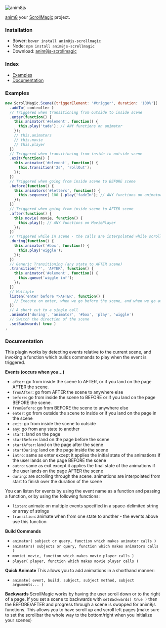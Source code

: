 ![anim8js](https://github.com/anim8js/anim8js/blob/master/images/anim8js-logo.png)

[anim8](https://github.com/anim8js/anim8js) your [ScrollMagic](http://scrollmagic.io/) project.

### Installation

- Bower: `bower install anim8js-scrollmagic`
- Node: `npm install anim8js-scrollmagic`
- Download: [anim8js-scrollmagic](https://raw.githubusercontent.com/anim8js/anim8js-scrollmagic/master/build/anim8js-scrollmagic.js)

### Index
- [Examples](#examples)
- [Documentation](#documentation)

### Examples
```javascript
new ScrollMagic.Scene({triggerElement: '#trigger', duration: '100%'})
  .addTo( controller )
  // Triggered when transitioning from outside to inside scene
  .enter(function() {
    this.animator('#element', function() {
      this.play('tada'); // ANY functions on animator
    });
    // this.animators
    // this.movie
    // this.player
  })
  // Triggered when transitioning from inside to outside scene
  .exit(function() {
    this.animator('#element', function() {
      this.transition('2s', 'rollOut');
    });
  })
  // Triggered when going from inside scene to BEFORE scene
  .before(function() {
    this.animators('#letters', function() {
      this.sequence( 100 ).play('fadeIn'); // ANY functions on animators
    });
  })
  // Triggered when going from inside scene to AFTER scene
  .after(function() {
    this.movie( movie, function() {
      this.play(); // ANY functions on MoviePlayer
    });
  })
  // Triggered while in scene - the calls are interpolated while scrolling
  .during(function() {
    this.animator('#box', function() {
      this.play('wiggle');
    });
  })
  // Generic Transitioning (any state to AFTER scene)
  .transition('*', 'AFTER', function() {
    this.animator('#element', function() {
      this.queue('wiggle inf');
    });
  })
  // Multiple
  listen('enter before *>AFTER', function() {
    // Execute on enter, when we go before the scene, and when we go after the scene
  })
  // A short cut to a single call
  .animate('during', 'animator', '#box', 'play', 'wiggle')
  // Switch the direction of the scene
  .setBackwards( true )
;
```

### Documentation

This plugin works by detecting events relative to the current scene, and invoking
a function which builds commands to play when the event is triggered.

**Events (occurs when you...)**
- `after`: go from inside the scene to AFTER, or if you land on the page AFTER the scene.
- `fromAfter`: go from AFTER the scene to anywhere else
- `before`: go from inside the scene to BEFORE or if you land on the page BEFORE the scene.
- `fromBefore`: go from BEFORE the scene to anywhere else
- `enter`: go from outside the scene to inside or if you land on the page in the scene
- `exit`: go from inside the scene to outside
- `any`: go from any state to another
- `start`: land on the page
- `startBefore`: land on the page before the scene
- `startAfter`: land on the page after the scene
- `startDuring`: land on the page inside the scene
- `intro`: same as enter except it applies the initial state of the animations if the user lands on the page BEFORE the scene
- `outro`: same as exit except it applies the final state of the animations if the user lands on the page AFTER the scene
- `during`: are scrolling through the scene. animations are interpolated from start to finish over the duration of the scene

You can listen for events by using the event name as a function and passing a function, or by using the following functions:

- `listen`: animate on multiple events specified in a space-delimited string or array of strings
- `transition`: animate when from one state to another - the events above use this function

**Build Commands**
- `animator( subject or query, function which makes animator calls )`
- `animators( subjects or query, function which makes animators calls )`
- `movie( movie, function which makes movie player calls )`
- `player( player, function which makes movie player calls )`

**Quick Animate**
This allows you to add animations in a shorthand manner:
- `animate( event, build, subject, subject method, subject arguments... )`

**Backwards**
ScrollMagic works by having the user scroll down or to the right of a page. If
you set a scene to backwards with `setBackwards( true )` then the BEFORE/AFTER and
progress through a scene is swapped for anim8js functions. This allows you to have
scroll up and scroll left pages (make sure to set the scrollbar the whole way to the bottom/right when you initialize your scenes)
